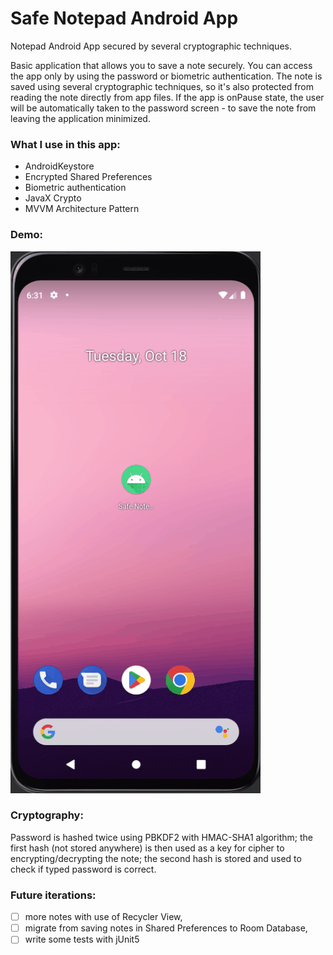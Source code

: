 # Safe Notepad Android App

Notepad Android App secured by several cryptographic techniques.

Basic application that allows you to save a note securely. You can access the app only by using the password or biometric authentication. The note is saved using several cryptographic techniques, so it's also protected from reading the note directly from app files. If the app is onPause state, the user will be automatically taken to the password screen - to save the note from leaving the application minimized.

### What I use in this app:
- AndroidKeystore
- Encrypted Shared Preferences
- Biometric authentication
- JavaX Crypto
- MVVM Architecture Pattern

### Demo:
![](demo.gif)

### Cryptography:
Password is hashed twice using PBKDF2 with HMAC-SHA1 algorithm; the first hash (not stored anywhere) is then used as a key for cipher to encrypting/decrypting the note; the second hash is stored and used to check if typed password is correct.

### Future iterations:
- [ ] more notes with use of Recycler View, 
- [ ] migrate from saving notes in Shared Preferences to Room Database,
- [ ] write some tests with jUnit5
